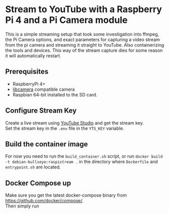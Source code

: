 # Stream to YouTube with a Raspberry Pi 4 and a Pi Camera module
This is a simple streaming setup that took some investigation into ffmpeg, the Pi Camera options, and exact parameters for capturing a video stream from the pi camera and streaming it straight to YouTube.
Also containerizing the tools and devices. This way of the stream capture dies for some reason it will automatically restart.  

## Prerequisites
- RaspberryPi 4+
- [libcamera](https://libcamera.org/) compatible camera
- Raspbian 64-bit installed to the SD card.

## Configure Stream Key 
Create a live stream using [YouTube Studio](https://studio.youtube.com/) and get the stream key.  
Set the stream key in the `.env` file in the `YTS_KEY` variable.

## Build the container image
For now you need to run the `build_container.sh` script, or run `docker build -t debian-bullseye:raspistream .` in the directory where `Dockerfile` and `entrypoint.sh` are located.


## Docker Compose up
Make sure you get the latest docker-compose binary from https://github.com/docker/compose/.   
Then simply run 
